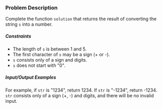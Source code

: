 ### Problem Description

<p>Complete the function <code>solution</code> that returns the result of converting the string <code>s</code> into a number.</p>

<h5>Constraints</h5>

<ul>
<li>The length of <code>s</code> is between 1 and 5.</li>
<li>The first character of <code>s</code> may be a sign (+ or -).</li>
<li><code>s</code> consists only of a sign and digits.</li>
<li><code>s</code> does not start with "0".</li>
</ul>

<h5>Input/Output Examples</h5>

<p>For example, if <code>str</code> is "1234", return 1234.  
If <code>str</code> is "-1234", return -1234.<br>
<code>str</code> consists only of a sign (+, -) and digits, and there will be no invalid input.</p>
